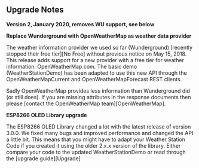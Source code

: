 ## Upgrade Notes

**Version 2, January 2020, removes WU support, see below**

**Replace Wunderground with OpenWeatherMap as weather data provider**

The weather information provider we used so far (Wunderground) [recently stopped their free tier][No Free] without previous notice on May 15, 2018. This release adds support for a new provider with a free tier for weather information: OpenWeatherMap.com. The basic demo (WeatherStationDemo) has been adapted to use this new API through the OpenWeatherMapCurrent and OpenWeatherMapForecast REST clients.

Sadly OpenWeatherMap provides less information than Wunderground did (or still does). If you are missing attributes in the response documents then please [contact the OpenWeatherMap team][OpenWeatherMap].

**ESP8266 OLED Library upgrade**

The ESP8266 OLED Library changed a lot with the latest release of version 3.0.0. We fixed many bugs and improved performance and changed the API a little bit. This means that you might have to adapt your Weather Station Code if you created it using the older 2.x.x version of the library. Either compare your code to the updated WeatherStationDemo or read through the [upgrade guide][Upgrade]